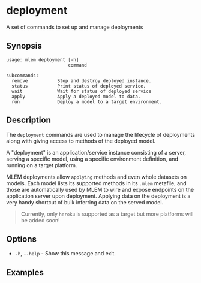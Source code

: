 # deployment

A set of commands to set up and manage deployments

## Synopsis

```usage
usage: mlem deployment [-h]
                       command

subcommands:
  remove           Stop and destroy deployed instance.
  status           Print status of deployed service.
  wait             Wait for status of deployed service
  apply            Apply a deployed model to data.
  run              Deploy a model to a target environment.
```

## Description

The `deployment` commands are used to manage the lifecycle of deployments along
with giving access to methods of the deployed model.

A "deployment" is an application/service instance consisting of a server,
serving a specific model, using a specific environment definition, and running
on a target platform.

MLEM deployments allow `applying` methods and even whole datasets on models.
Each model lists its supported methods in its `.mlem` metafile, and those are
automatically used by MLEM to wire and expose endpoints on the application
server upon deployment. Applying data on the deployment is a very handy shortcut
of bulk inferring data on the served model.

> Currently, only `heroku` is supported as a target but more platforms will be
> added soon!

## Options

- `-h`, `--help` - Show this message and exit.

## Examples
